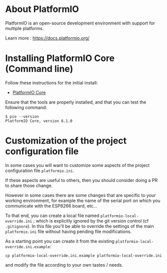 # About PlatformIO

PlatformIO is an open-source development environment with support for multiple platforms.

Learn more : https://docs.platformio.org/

# Installing PlatformIO Core (Command line)

Follow these instructions for the initial install:
* [PlatformIO Core](http://docs.platformio.org/page/core.html)

Ensure that the tools are properly installed, and that you can test the following command:
```
$ pio --version
PlatformIO Core, version 6.1.0
```

# Customization of the project configuration file

In some cases you will want to customize some aspects of the project configuration file `platformio.ini`.

If these aspects are useful to others, then you should consider doing a PR to share those change.

However in some cases there are some changes that are specific to your working environment, for example the
name of the serial port on which you communicate with the ESP8266 board, etc...

To that end, you can create a local file named `platformio-local-override.ini` ; which is explicitly ignored
by the git version control (cf `.gitignore`).
In this file you'll be able to override the settings of the main `platformio.ini` file without having pending
file modifications.

As a starting point you can create it from the existing `platformio-local-override.ini.example`:
```
cp platformio-local-override.ini.example platformio-local-override.ini
```
and modify the file according to your own tastes / needs.
